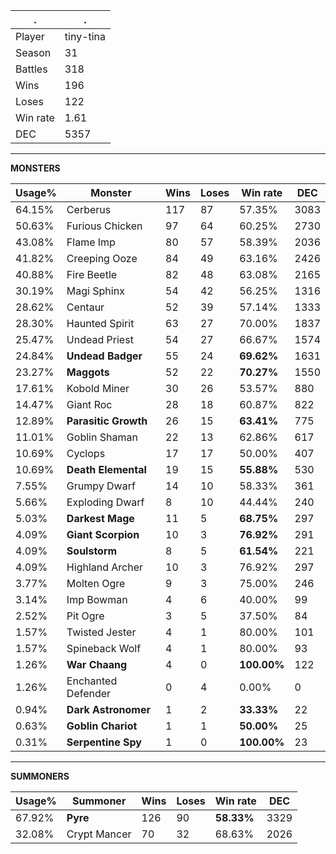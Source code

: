 .|.
|-|-
Player|tiny-tina
Season|31
Battles|318
Wins|196
Loses|122
Win rate|1.61
DEC|5357

---
**MONSTERS**

Usage%|Monster|Wins|Loses|Win rate|DEC|
-|-|-|-|-|-|
64.15%|Cerberus|117|87|57.35%|3083|
50.63%|Furious Chicken|97|64|60.25%|2730|
43.08%|Flame Imp|80|57|58.39%|2036|
41.82%|Creeping Ooze|84|49|63.16%|2426|
40.88%|Fire Beetle|82|48|63.08%|2165|
30.19%|Magi Sphinx|54|42|56.25%|1316|
28.62%|Centaur|52|39|57.14%|1333|
28.30%|Haunted Spirit|63|27|70.00%|1837|
25.47%|Undead Priest|54|27|66.67%|1574|
24.84%|**Undead Badger**|55|24|**69.62%**|1631|
23.27%|**Maggots**|52|22|**70.27%**|1550|
17.61%|Kobold Miner|30|26|53.57%|880|
14.47%|Giant Roc|28|18|60.87%|822|
12.89%|**Parasitic Growth**|26|15|**63.41%**|775|
11.01%|Goblin Shaman|22|13|62.86%|617|
10.69%|Cyclops|17|17|50.00%|407|
10.69%|**Death Elemental**|19|15|**55.88%**|530|
7.55%|Grumpy Dwarf|14|10|58.33%|361|
5.66%|Exploding Dwarf|8|10|44.44%|240|
5.03%|**Darkest Mage**|11|5|**68.75%**|297|
4.09%|**Giant Scorpion**|10|3|**76.92%**|291|
4.09%|**Soulstorm**|8|5|**61.54%**|221|
4.09%|Highland Archer|10|3|76.92%|297|
3.77%|Molten Ogre|9|3|75.00%|246|
3.14%|Imp Bowman|4|6|40.00%|99|
2.52%|Pit Ogre|3|5|37.50%|84|
1.57%|Twisted Jester|4|1|80.00%|101|
1.57%|Spineback Wolf|4|1|80.00%|93|
1.26%|**War Chaang**|4|0|**100.00%**|122|
1.26%|Enchanted Defender|0|4|0.00%|0|
0.94%|**Dark Astronomer**|1|2|**33.33%**|22|
0.63%|**Goblin Chariot**|1|1|**50.00%**|25|
0.31%|**Serpentine Spy**|1|0|**100.00%**|23|

---
**SUMMONERS**

Usage%|Summoner|Wins|Loses|Win rate|DEC|
-|-|-|-|-|-|
67.92%|**Pyre**|126|90|**58.33%**|3329|
32.08%|Crypt Mancer|70|32|68.63%|2026|
